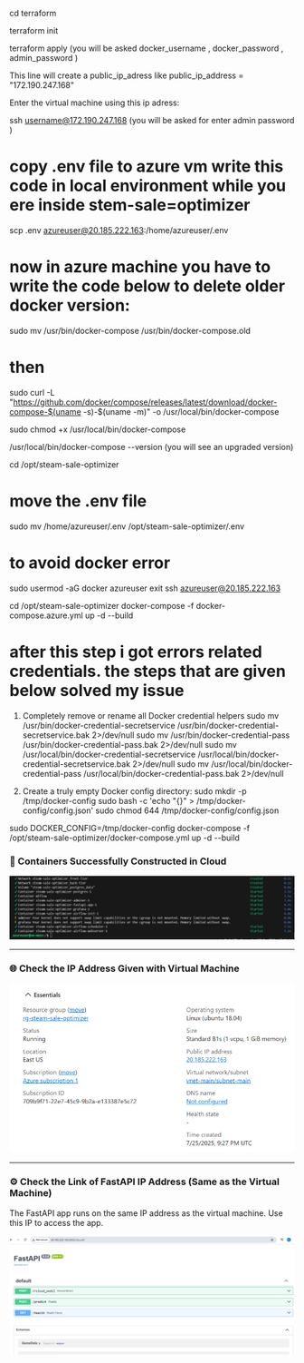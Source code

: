 

cd terraform

terraform init

terraform apply (you will be asked docker_username , docker_password , admin_password )

This line will create a public_ip_adress like public_ip_address = "172.190.247.168" 

Enter the virtual machine using this ip adress: 


ssh username@172.190.247.168 (you will be asked for enter admin password )

# copy .env file to azure vm write this code in local environment while you ere inside stem-sale=optimizer

scp .env azureuser@20.185.222.163:/home/azureuser/.env

# now in azure machine you have to write the code below to delete older docker version:

 sudo mv /usr/bin/docker-compose /usr/bin/docker-compose.old

# then

 sudo curl -L "https://github.com/docker/compose/releases/latest/download/docker-compose-$(uname -s)-$(uname -m)" -o /usr/local/bin/docker-compose

sudo chmod +x /usr/local/bin/docker-compose

 /usr/local/bin/docker-compose --version (you will see an upgraded version)

 cd /opt/steam-sale-optimizer

# move the .env file 

sudo mv /home/azureuser/.env /opt/steam-sale-optimizer/.env

# to avoid docker error
sudo usermod -aG docker azureuser
exit
ssh azureuser@20.185.222.163

cd /opt/steam-sale-optimizer
docker-compose -f docker-compose.azure.yml up -d --build
# after this step i got errors related credentials. the steps that are given below solved my issue


1. Completely remove or rename all Docker credential helpers
sudo mv /usr/bin/docker-credential-secretservice /usr/bin/docker-credential-secretservice.bak 2>/dev/null
sudo mv /usr/bin/docker-credential-pass /usr/bin/docker-credential-pass.bak 2>/dev/null
sudo mv /usr/local/bin/docker-credential-secretservice /usr/local/bin/docker-credential-secretservice.bak 2>/dev/null
sudo mv /usr/local/bin/docker-credential-pass /usr/local/bin/docker-credential-pass.bak 2>/dev/null

2. Create a truly empty Docker config directory:
sudo mkdir -p /tmp/docker-config
sudo bash -c 'echo "{}" > /tmp/docker-config/config.json'
sudo chmod 644 /tmp/docker-config/config.json

sudo DOCKER_CONFIG=/tmp/docker-config docker-compose -f /opt/steam-sale-optimizer/docker-compose.yml up -d --build

### 🚀 Containers Successfully Constructed in Cloud


![VM IP Address](https://github.com/f-kuzey-edes-huyal/steam-sale-optimizer/blob/main/figures/containers_in_azure_vm.png)

---

### 🌐 Check the IP Address Given with Virtual Machine

![VM IP Address](https://github.com/f-kuzey-edes-huyal/steam-sale-optimizer/blob/main/figures/virtual_machine_ip.png)

---

### ⚙️ Check the Link of FastAPI IP Address (Same as the Virtual Machine)

The FastAPI app runs on the same IP address as the virtual machine. Use this IP to access the app.

![FastAPI with Terraform](https://github.com/f-kuzey-edes-huyal/steam-sale-optimizer/blob/main/figures/fastapi_container_with_terraform.png)



